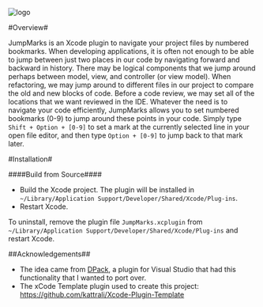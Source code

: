 ![logo](https://cloud.githubusercontent.com/assets/1057179/6772810/57a5ca72-d0c3-11e4-88fe-ddc6b9b33339.png)

#Overview#

JumpMarks is an Xcode plugin to navigate your project files by numbered bookmarks. When developing applications, it is often not enough to be able to jump between just two places in our code by navigating forward and backward in history. There may be logical components that we jump around perhaps between model, view, and controller (or view model). When refactoring, we may jump around to different files in our project to compare the old and new blocks of code. Before a code review, we may set all of the locations that we want reviewed in the IDE. Whatever the need is to navigate your code efficiently, JumpMarks allows you to set numbered bookmarks (0-9) to jump around these points in your code. Simply type `Shift + Option + [0-9]` to set a mark at the currently selected line in your open file editor, and then type `Option + [0-9]` to jump back to that mark later.

#Installation#

####Build from Source####
- Build the Xcode project. The plugin will be installed in `~/Library/Application Support/Developer/Shared/Xcode/Plug-ins`.
- Restart Xcode.

To uninstall, remove the plugin file `JumpMarks.xcplugin` from `~/Library/Application Support/Developer/Shared/Xcode/Plug-ins` and restart Xcode.

##Acknowledgements##
- The idea came from [DPack](http://www.usysware.com/dpack/Bookmarks.aspx), a plugin for Visual Studio that had this functionality that I wanted to port over.
- The xCode Template plugin used to create this project:  https://github.com/kattrali/Xcode-Plugin-Template

